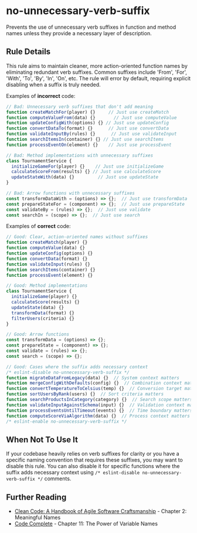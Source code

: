 # no-unnecessary-verb-suffix

Prevents the use of unnecessary verb suffixes in function and method names unless they provide a necessary layer of description.

## Rule Details

This rule aims to maintain cleaner, more action-oriented function names by eliminating redundant verb suffixes. Common suffixes include 'From', 'For', 'With', 'To', 'By', 'In', 'On', etc. The rule will error by default, requiring explicit disabling when a suffix is truly needed.

Examples of **incorrect** code:

```ts
// Bad: Unnecessary verb suffixes that don't add meaning
function createMatchFor(player) {}     // Just use createMatch
function computeValueFrom(data) {}       // Just use computeValue
function updateConfigWith(options) {} // Just use updateConfig
function convertDataTo(format) {}      // Just use convertData
function validateInputBy(rules) {}      // Just use validateInput
function searchItemsIn(container) {} // Just use searchItems
function processEventOn(element) {}    // Just use processEvent

// Bad: Method implementations with unnecessary suffixes
class TournamentService {
  initializeGameFor(player) {}    // Just use initializeGame
  calculateScoreFrom(results) {} // Just use calculateScore
  updateStateWith(data) {}         // Just use updateState
}

// Bad: Arrow functions with unnecessary suffixes
const transformDataWith = (options) => {};  // Just use transformData
const prepareStateFor = (component) => {};  // Just use prepareState
const validateBy = (rules) => {};  // Just use validate
const searchIn = (scope) => {};  // Just use search
```

Examples of **correct** code:

```ts
// Good: Clear, action-oriented names without suffixes
function createMatch(player) {}
function computeValue(data) {}
function updateConfig(options) {}
function convertData(format) {}
function validateInput(rules) {}
function searchItems(container) {}
function processEvent(element) {}

// Good: Method implementations
class TournamentService {
  initializeGame(player) {}
  calculateScore(results) {}
  updateState(data) {}
  transformData(format) {}
  filterUsers(criteria) {}
}

// Good: Arrow functions
const transformData = (options) => {};
const prepareState = (component) => {};
const validate = (rules) => {};
const search = (scope) => {};

// Good: Cases where the suffix adds necessary context
/* eslint-disable no-unnecessary-verb-suffix */
function migrateDataFromLegacy(data) {}  // System context matters
function mergeConfigWithDefaults(config) {}  // Combination context matters
function convertTemperatureToCelsius(temp) {}  // Conversion target matters
function sortUsersByRank(users) {}  // Sort criteria matters
function searchProductsInCategory(category) {}  // Search scope matters
function validateInputAgainstSchema(input) {}  // Validation context matters
function processEventsUntilTimeout(events) {}  // Time boundary matters
function computeScoreViaAlgorithm(data) {}  // Process context matters
/* eslint-enable no-unnecessary-verb-suffix */
```

## When Not To Use It

If your codebase heavily relies on verb suffixes for clarity or you have a specific naming convention that requires these suffixes, you may want to disable this rule. You can also disable it for specific functions where the suffix adds necessary context using `/* eslint-disable no-unnecessary-verb-suffix */` comments.

## Further Reading

* [Clean Code: A Handbook of Agile Software Craftsmanship](https://www.amazon.com/Clean-Code-Handbook-Software-Craftsmanship/dp/0132350882) - Chapter 2: Meaningful Names
* [Code Complete](https://www.amazon.com/Code-Complete-Practical-Handbook-Construction/dp/0735619670) - Chapter 11: The Power of Variable Names
